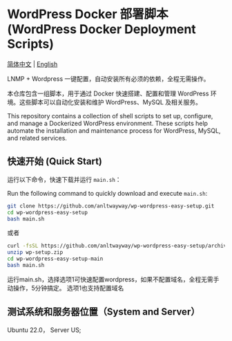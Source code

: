 # WordPress Docker 部署脚本 (WordPress Docker Deployment Scripts)

[简体中文](README.zh.md) | [English](README.en.md)

LNMP + Wordpress 一键配置，自动安装所有必须的依赖，全程无需操作。

本仓库包含一组脚本，用于通过 Docker 快速搭建、配置和管理 WordPress 环境。这些脚本可以自动化安装和维护 WordPress、MySQL 及相关服务。

This repository contains a collection of shell scripts to set up, configure, and manage a Dockerized WordPress environment. These scripts help automate the installation and maintenance process for WordPress, MySQL, and related services.

## 快速开始 (Quick Start)

运行以下命令，快速下载并运行 `main.sh`：

Run the following command to quickly download and execute `main.sh`:

```bash
git clone https://github.com/anltwayway/wp-wordpress-easy-setup.git
cd wp-wordpress-easy-setup
bash main.sh
```

或者
```bash
curl -fsSL https://github.com/anltwayway/wp-wordpress-easy-setup/archive/refs/heads/main.zip -o wp-setup.zip
unzip wp-setup.zip
cd wp-wordpress-easy-setup-main
bash main.sh
```

运行main.sh，选择选项1可快速配置wordpress，如果不配置域名，全程无需手动操作，5分钟搞定。
选项1也支持配置域名

## 测试系统和服务器位置（System and Server）

Ubuntu 22.0， Server US;
